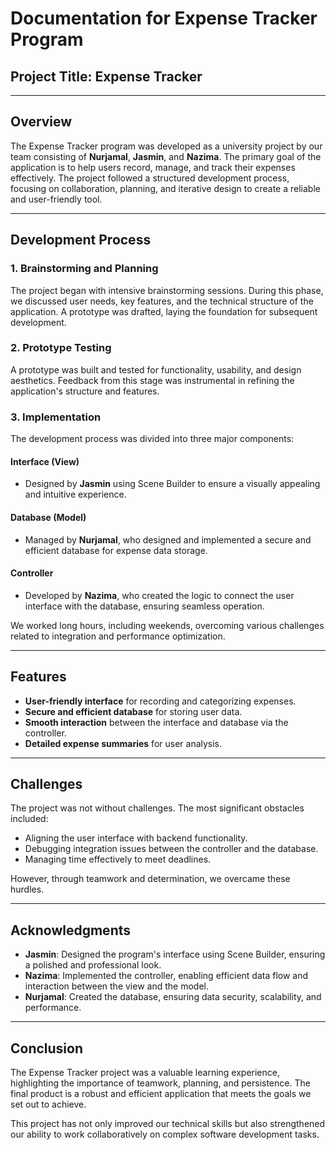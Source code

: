 # Documentation for Expense Tracker Program

## Project Title: Expense Tracker

---

## Overview
The Expense Tracker program was developed as a university project by our team consisting of **Nurjamal**, **Jasmin**, and **Nazima**. The primary goal of the application is to help users record, manage, and track their expenses effectively. The project followed a structured development process, focusing on collaboration, planning, and iterative design to create a reliable and user-friendly tool.

---

## Development Process

### 1. Brainstorming and Planning
The project began with intensive brainstorming sessions. During this phase, we discussed user needs, key features, and the technical structure of the application. A prototype was drafted, laying the foundation for subsequent development.

### 2. Prototype Testing
A prototype was built and tested for functionality, usability, and design aesthetics. Feedback from this stage was instrumental in refining the application's structure and features.

### 3. Implementation
The development process was divided into three major components:

#### **Interface (View)**
- Designed by **Jasmin** using Scene Builder to ensure a visually appealing and intuitive experience.

#### **Database (Model)**
- Managed by **Nurjamal**, who designed and implemented a secure and efficient database for expense data storage.

#### **Controller**
- Developed by **Nazima**, who created the logic to connect the user interface with the database, ensuring seamless operation.

We worked long hours, including weekends, overcoming various challenges related to integration and performance optimization.

---

## Features
- **User-friendly interface** for recording and categorizing expenses.
- **Secure and efficient database** for storing user data.
- **Smooth interaction** between the interface and database via the controller.
- **Detailed expense summaries** for user analysis.

---

## Challenges
The project was not without challenges. The most significant obstacles included:

- Aligning the user interface with backend functionality.
- Debugging integration issues between the controller and the database.
- Managing time effectively to meet deadlines.

However, through teamwork and determination, we overcame these hurdles.

---

## Acknowledgments

- **Jasmin**: Designed the program's interface using Scene Builder, ensuring a polished and professional look.
- **Nazima**: Implemented the controller, enabling efficient data flow and interaction between the view and the model.
- **Nurjamal**: Created the database, ensuring data security, scalability, and performance.

---

## Conclusion
The Expense Tracker project was a valuable learning experience, highlighting the importance of teamwork, planning, and persistence. The final product is a robust and efficient application that meets the goals we set out to achieve.

This project has not only improved our technical skills but also strengthened our ability to work collaboratively on complex software development tasks.

